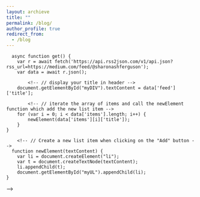 ```yaml
---
layout: archieve
title: ""
permalink: /blog/
author_profile: true
redirect_from:
  - /blog
---
```


<script src="https://www.retainable.io/assets/retainable/rss-embed/retainable-rss-embed.js"></script>

<body

  <div id="retainable-rss-embed" 
  data-rss="https://medium.com/feed/@sharonashferguson"
  data-maxcols="3" 
  data-layout="grid" 
  data-poststyle="inline" 
  data-readmore="Read the rest" 
  data-buttonclass="btn btn-primary" 
  data-offset="-100"></div>

</body>

<!-- <body>
  <div id="myDIV" class="header">
  </div>
  <ul id="myUL">
  </ul> -->
  <!-- <script>
        // call the function to start execution
      get();

         <!-- // function that call the API to get the JSON data -->
      async function get() {
        var r = await fetch('https://api.rss2json.com/v1/api.json?rss_url=https://medium.com/feed/@sharonashferguson');
        var data = await r.json();

            <!-- // display your title in header -->
        document.getElementById("myDIV").textContent = data['feed']['title'];

            <!-- // iterate the array of items and call the newElement function which add the new list item -->
        for (var i = 0; i < data['items'].length; i++) {
            newElement(data['items'][i]['title']);
        }
    }

        <!-- // Create a new list item when clicking on the "Add" button -->
      function newElement(textContent) {
        var li = document.createElement("li");
        var t = document.createTextNode(textContent);
        li.appendChild(t);
        document.getElementById("myUL").appendChild(li);
    }
</script> -->
<!-- </body> -->

<!-- [View my articles on Medium](https://medium.com/@sharonashferguson/)  -->
